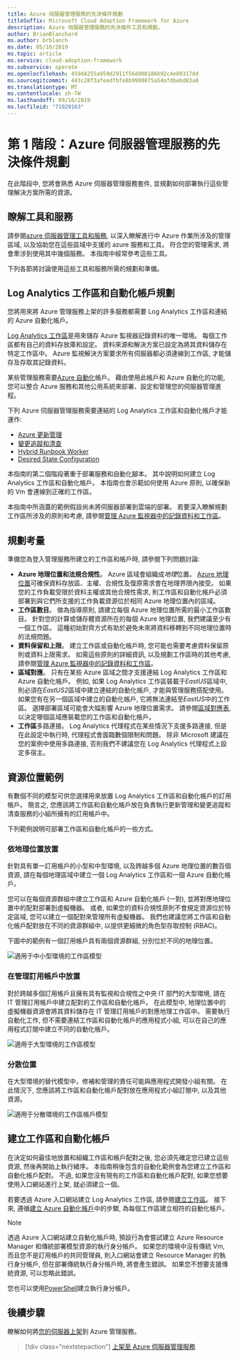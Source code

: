 ```yaml
---
title: Azure 伺服器管理服務的先決條件規劃
titleSuffix: Microsoft Cloud Adoption Framework for Azure
description: Azure 伺服器管理服務的先決條件工具和規劃。
author: BrianBlanchard
ms.author: brblanch
ms.date: 05/10/2019
ms.topic: article
ms.service: cloud-adoption-framework
ms.subservice: operate
ms.openlocfilehash: 459d4255a959d2911f56dd08186b92c4e89317dd
ms.sourcegitcommit: 443c28f3afeedfbfe8b9980875a54afdbebd83a8
ms.translationtype: MT
ms.contentlocale: zh-TW
ms.lasthandoff: 09/16/2019
ms.locfileid: "71029163"
---
```

# <a name="phase-1-prerequisite-planning-for-azure-server-management-services"></a>第 1 階段：Azure 伺服器管理服務的先決條件規劃

在此階段中, 您將會熟悉 Azure 伺服器管理服務套件, 並規劃如何部署執行這些管理解決方案所需的資源。

## <a name="understand-the-tools-and-services"></a>瞭解工具和服務

請參閱[azure 伺服器管理工具和服務](./tools-services.md), 以深入瞭解進行中 Azure 作業所涉及的管理區域, 以及協助您在這些區域中支援的 azure 服務和工具。 符合您的管理需求, 將會牽涉到使用其中幾個服務。 本指南中經常參考這些工具。

下列各節將討論使用這些工具和服務所需的規劃和準備。

## <a name="log-analytics-workspace-and-automation-account-planning"></a>Log Analytics 工作區和自動化帳戶規劃

您將用來將 Azure 管理服務上架的許多服務都需要 Log Analytics 工作區和連結的 Azure 自動化帳戶。

[Log Analytics 工作區](https://docs.microsoft.com/azure/azure-monitor/learn/quick-create-workspace)是用來儲存 Azure 監視器記錄資料的唯一環境。 每個工作區都有自己的資料存放庫和設定。 資料來源和解決方案已設定為將其資料儲存在特定工作區中。 Azure 監視解決方案要求所有伺服器都必須連線到工作區, 才能儲存及存取其記錄資料。

某些管理服務需要[Azure 自動化](https://docs.microsoft.com/azure/automation/automation-intro)帳戶。 藉由使用此帳戶和 Azure 自動化的功能, 您可以整合 Azure 服務和其他公用系統來部署、設定和管理您的伺服器管理進程。

下列 Azure 伺服器管理服務需要連結的 Log Analytics 工作區和自動化帳戶才能運作:

- [Azure 更新管理](https://docs.microsoft.com/azure/automation/automation-update-management)
- [變更追蹤和清查](https://docs.microsoft.com/azure/automation/change-tracking)
- [Hybrid Runbook Worker](https://docs.microsoft.com/azure/automation/automation-hybrid-runbook-worker)
- [Desired State Configuration](https://docs.microsoft.com/azure/virtual-machines/extensions/dsc-overview)

本指南的第二個階段著重于部署服務和自動化腳本。 其中說明如何建立 Log Analytics 工作區和自動化帳戶。 本指南也會示範如何使用 Azure 原則, 以確保新的 Vm 會連線到正確的工作區。

本指南中所涵蓋的範例假設尚未將伺服器部署到雲端的部署。 若要深入瞭解規劃工作區所涉及的原則和考慮, 請參閱[管理 Azure 監視器中的記錄資料和工作區](https://docs.microsoft.com/azure/azure-monitor/platform/manage-access)。

## <a name="planning-considerations"></a>規劃考量

準備您為登入管理服務所建立的工作區和帳戶時, 請參閱下列問題討論:

- **Azure 地理位置和法規合規性**。 Azure 區域會組織成*地理*位置。 [Azure 地理位置](https://azure.microsoft.com/global-infrastructure/geographies/)可確保資料存放區、主權、合規性及復原需求會在地理界限內接受。 如果您的工作負載受限於資料主權或其他合規性需求, 則工作區和自動化帳戶必須部署到與它們所支援的工作負載資源位於相同 Azure 地理位置內的區域。
- **工作區數目**。 做為指導原則, 請建立每個 Azure 地理位置所需的最小工作區數目。 針對您的計算或儲存體資源所在的每個 Azure 地理位置, 我們建議至少有一個工作區。 這種初始對齊方式有助於避免未來將資料移轉到不同地理位置時的法規問題。
- **資料保留和上限**。 建立工作區或自動化帳戶時, 您可能也需要考慮資料保留原則或資料上限需求。 如需這些原則的詳細資訊, 以及規劃工作區時的其他考慮, 請參閱[管理 Azure 監視器中的記錄資料和工作區](https://docs.microsoft.com/azure/azure-monitor/platform/manage-access)。
- **區域對應**。 只有在某些 Azure 區域之間才支援連結 Log Analytics 工作區和 Azure 自動化帳戶。 例如, 如果 Log Analytics 工作區裝載于*EastUS*區域中, 則必須在*EastUS2*區域中建立連結的自動化帳戶, 才能與管理服務搭配使用。 如果您有在另一個區域中建立的自動化帳戶, 它將無法連結至*EastUS*中的工作區。 選擇部署區域可能會大幅影響 Azure 地理位置需求。 請參閱[區域對應表](https://docs.microsoft.com/azure/automation/how-to/region-mappings), 以決定哪個區域應裝載您的工作區和自動化帳戶。
- **工作區**多路連接。 Log Analytics 代理程式在某些情況下支援多路連接, 但是在此設定中執行時, 代理程式會面臨數個限制和問題。 除非 Microsoft 建議在您的案例中使用多路連接, 否則我們不建議您在 Log Analytics 代理程式上設定多宿主。

## <a name="resource-placement-examples"></a>資源位置範例

有數個不同的模型可供您選擇用來放置 Log Analytics 工作區和自動化帳戶的訂用帳戶。 簡言之, 您應該將工作區和自動化帳戶放在負責執行更新管理和變更追蹤和清查服務的小組所擁有的訂用帳戶中。

下列範例說明可部署工作區和自動化帳戶的一些方式。

### <a name="placement-by-geography"></a>依地理位置放置

針對具有單一訂用帳戶的小型和中型環境, 以及跨越多個 Azure 地理位置的數百個資源, 請在每個地理區域中建立一個 Log Analytics 工作區和一個 Azure 自動化帳戶。

您可以在每個資源群組中建立工作區和 Azure 自動化帳戶 (一對), 並將對應地理位置中的配對部署到虛擬機器。 或者, 如果您的資料合規性原則不會規定資源位於特定區域, 您可以建立一個配對來管理所有虛擬機器。 我們也建議您將工作區和自動化帳戶配對放在不同的資源群組中, 以提供更細微的角色型存取控制 (RBAC)。

下圖中的範例有一個訂用帳戶具有兩個資源群組, 分別位於不同的地理位置。

![適用于中小型環境的工作區模型](./media/workspace-model-small.png)

### <a name="placement-in-a-management-subscription"></a>在管理訂用帳戶中放置

對於跨越多個訂用帳戶且擁有具有監視和合規性之中央 IT 部門的大型環境, 請在 IT 管理訂用帳戶中建立配對的工作區和自動化帳戶。 在此模型中, 地理位置中的虛擬機器資源會將其資料儲存在 IT 管理訂用帳戶的對應地理工作區中。 需要執行自動化工作, 但不需要連結工作區和自動化帳戶的應用程式小組, 可以在自己的應用程式訂閱中建立不同的自動化帳戶。

![適用于大型環境的工作區模型](./media/workspace-model-large.png)

### <a name="decentralized-placement"></a>分散位置

在大型環境的替代模型中，修補和管理的責任可能與應用程式開發小組有關。 在此情況下, 您應該將工作區和自動化帳戶配對放在應用程式小組訂閱中, 以及其他資源。

  ![適用于分散環境的工作區帳戶模型](./media/workspace-model-decentralized.png)

## <a name="create-a-workspace-and-automation-account"></a>建立工作區和自動化帳戶

在決定如何最佳地放置和組織工作區和帳戶配對之後, 您必須先確定您已建立這些資源, 然後再開始上執行緒序。 本指南稍後包含的自動化範例會為您建立工作區和自動化帳戶配對。 不過, 如果您沒有現有的工作區和自動化帳戶配對, 如果您想要使用入口網站進行上架, 就必須建立一個。

若要透過 Azure 入口網站建立 Log Analytics 工作區, 請參閱[建立工作區](https://docs.microsoft.com/azure/azure-monitor/learn/quick-create-workspace#create-a-workspace)。 接下來, 遵循[建立 Azure 自動化帳戶](https://docs.microsoft.com/azure/automation/automation-quickstart-create-account)中的步驟, 為每個工作區建立相符的自動化帳戶。

> [!NOTE]
> 透過 Azure 入口網站建立自動化帳戶時, 預設行為會嘗試建立 Azure Resource Manager 和傳統部署模型資源的執行身分帳戶。 如果您的環境中沒有傳統 Vm, 而且您不是訂用帳戶的共同管理員, 則入口網站會建立 Resource Manager 的執行身分帳戶, 但在部署傳統執行身分帳戶時, 將會產生錯誤。 如果您不想要支援傳統資源, 可以忽略此錯誤。
>
> 您也可以使用[PowerShell](https://docs.microsoft.com/azure/automation/manage-runas-account#create-run-as-account-using-powershell)建立執行身分帳戶。

## <a name="next-steps"></a>後續步驟

瞭解如何將[您的伺服器上架](./onboarding-overview.md)到 Azure 管理服務。

> [!div class="nextstepaction"]
> [上架至 Azure 伺服器管理服務](./onboarding-overview.md)
